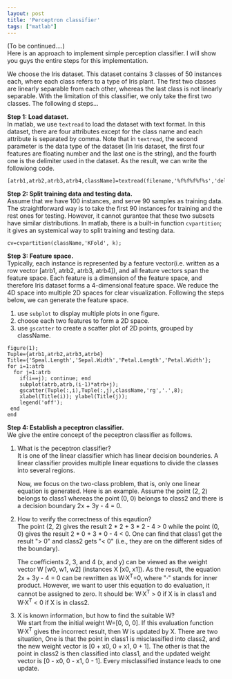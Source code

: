 ```yaml
---
layout: post
title: 'Perceptron classifier'
tags: ["matlab"]
---
```

(To be continued....) <br>
Here is an approach to implement simple perception classifier. I will show you guys the entire steps for this implementation.

We choose the Iris dataset. This dataset contains 3 classes of 50 instances each, where each class refers to a type of Iris plant. The first two classes are linearly separable from each other, whereas the last class is not linearly separable. With the limitation of this classifier, we only take the first two classes. The following d steps...

**Step 1: Load dataset.** <br>
In matlab, we use `textread` to load the dataset with text format. In this dataset, there are four attributes except for the class name and each attribute is separated by comma. Note that in `textread`, the second parameter is the data type of the dataset (In Iris dataset, the first four features are floating number and the last one is the string), and the fourth one is the delimiter used in the dataset. As the result, we can write the followiong code.
~~~
[atrb1,atrb2,atrb3,atrb4,className]=textread(filename,'%f%f%f%f%s','delimiter,',');
~~~

**Step 2: Split training data and testing data.** <br>
Assume that we have 100 instances, and serve 90 samples as training data. The straightforward way is to take the first 90 instances for training and the rest ones for testing. However, it cannot gurantee that these two subsets have similar distributions. In matlab, there is a built-in function `cvpartition`; it gives an systemical way to split training and testing data.
~~~ 
cv=cvpartition(className,'KFold', k);
~~~

**Step 3: Feature space.** <br>
Typically, each instance is represented by a feature vector(i.e. written as a row vector [atrb1, atrb2, atrb3, atrb4]), and 
all feature vectors span the feature space. Each feature is a dimension of the feature space, and therefore Iris dataset forms a 4-dimensional feature space. We reduce the 4D space into multiple 2D spaces for clear visualization. Following the steps below, we can generate the feature space.

1. use `subplot` to display multiple plots in one figure. 
2. choose each two features to form a 2D space.
3. use `gscatter` to create a scatter plot of 2D points, grouped by className.

~~~
figure(1);
Tuple={atrb1,atrb2,atrb3,atrb4}
Title={'Speal.Length','Sepal.Width','Petal.Length','Petal.Width'};
for i=1:atrb
  for j=1:atrb
    if(i==j); continue; end
    subplot(atrb,atrb,(i-1)*atrb+j);
    gscatter(Tuple(:,i),Tuple(:,j),className,'rg','.',8);
    xlabel(Title(i)); ylabel(Title(j));
    legend('off');
 end
end
~~~

**Step 4: Establish a peceptron classifier.** <br>
We give the entire concept of the peceptron classifier as follows. <br>

1. What is the peceptron classifier? <br>
It is one of the linear classifier which has linear decision bounderies. A linear classifier provides multiple linear equations to divide the classes into several regions. <p>
Now, we focus on the two-class problem, that is, only one linear equation is generated. Here is an example. Assume the point (2, 2) belongs to class1 whereas the point (0, 0) belongs to class2 and there is a decision boundary 2x + 3y - 4 = 0. 

2. How to verify the correctness of this eqaution? <br>
The point (2, 2) gives the result 2 * 2 + 3 * 2 - 4 > 0 while the point (0, 0) gives the result 2 * 0 + 3 * 0 - 4 < 0. One can find that class1 get the result "> 0" and class2 gets "< 0" (i.e., they are on the different sides of the boundary). <p>
The coefficients 2, 3, and 4 (x, and y) can be viewed as the weight vector W [w0, w1, w2] (instances X [x0, x1]). As the result, the equation 2x + 3y - 4 = 0 can be rewritten as W·X<sup>T</sup>=0, where "·" stands for inner product. However, we want to user this equation to do evaluation, it cannot be assigned to zero. It should be: W·X<sup>T</sup> > 0 if X is in class1 and W·X<sup>T</sup> < 0 if X is in class2. <br>

3. X is known information, but how to find the suitable W? <br>
We start from the initial weight W=[0, 0, 0]. If this evaluation function W·X<sup>T</sup> gives the incorrect result, then W is updated by X. There are two situation, One is that the point in class1 is misclassified into class2, and the new weight vector is [0 + x0, 0 + x1, 0 + 1]. The other is that the point in class2 is then classified into class1, and the updated weight vector is [0 - x0, 0 - x1, 0 - 1]. Every misclassified instance leads to one update.

